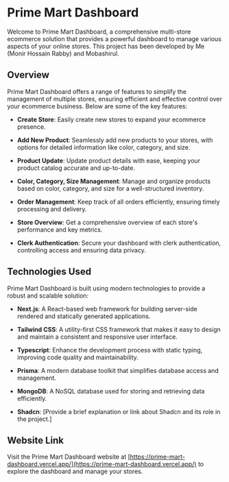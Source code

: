 # Prime Mart Dashboard

Welcome to Prime Mart Dashboard, a comprehensive multi-store ecommerce solution that provides a powerful dashboard to manage various aspects of your online stores. This project has been developed by Me (Monir Hossain Rabby) and Mobashirul.

## Overview

Prime Mart Dashboard offers a range of features to simplify the management of multiple stores, ensuring efficient and effective control over your ecommerce business. Below are some of the key features:

- **Create Store**: Easily create new stores to expand your ecommerce presence.

- **Add New Product**: Seamlessly add new products to your stores, with options for detailed information like color, category, and size.

- **Product Update**: Update product details with ease, keeping your product catalog accurate and up-to-date.

- **Color, Category, Size Management**: Manage and organize products based on color, category, and size for a well-structured inventory.

- **Order Management**: Keep track of all orders efficiently, ensuring timely processing and delivery.

- **Store Overview**: Get a comprehensive overview of each store's performance and key metrics.

- **Clerk Authentication**: Secure your dashboard with clerk authentication, controlling access and ensuring data privacy.

## Technologies Used

Prime Mart Dashboard is built using modern technologies to provide a robust and scalable solution:

- **Next.js**: A React-based web framework for building server-side rendered and statically generated applications.

- **Tailwind CSS**: A utility-first CSS framework that makes it easy to design and maintain a consistent and responsive user interface.

- **Typescript**: Enhance the development process with static typing, improving code quality and maintainability.

- **Prisma**: A modern database toolkit that simplifies database access and management.

- **MongoDB**: A NoSQL database used for storing and retrieving data efficiently.

- **Shadcn**: [Provide a brief explanation or link about Shadcn and its role in the project.]

## Website Link

Visit the Prime Mart Dashboard website at [https://prime-mart-dashboard.vercel.app/](https://prime-mart-dashboard.vercel.app/) to explore the dashboard and manage your stores.
